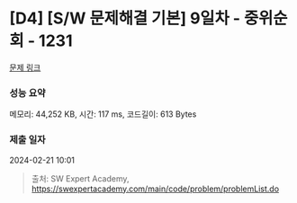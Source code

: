 # [D4] [S/W 문제해결 기본] 9일차 - 중위순회 - 1231 

[문제 링크](https://swexpertacademy.com/main/code/problem/problemDetail.do?contestProbId=AV140YnqAIECFAYD) 

### 성능 요약

메모리: 44,252 KB, 시간: 117 ms, 코드길이: 613 Bytes

### 제출 일자

2024-02-21 10:01



> 출처: SW Expert Academy, https://swexpertacademy.com/main/code/problem/problemList.do